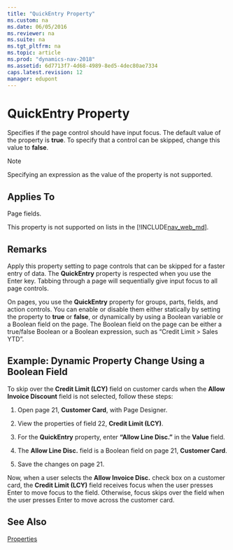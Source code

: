 ```yaml
---
title: "QuickEntry Property"
ms.custom: na
ms.date: 06/05/2016
ms.reviewer: na
ms.suite: na
ms.tgt_pltfrm: na
ms.topic: article
ms.prod: "dynamics-nav-2018"
ms.assetid: 6d7713f7-4d68-4989-8ed5-4dec80ae7334
caps.latest.revision: 12
manager: edupont
---
```

# QuickEntry Property
Specifies if the page control should have input focus. The default value of the property is **true**. To specify that a control can be skipped, change this value to **false**.  
  
> [!NOTE]  
>  Specifying an expression as the value of the property is not supported.  
  
## Applies To  
Page fields.

This property is not supported on lists in the [!INCLUDE[nav_web_md](includes/nav_web_md.md)].    
  
## Remarks  
 Apply this property setting to page controls that can be skipped for a faster entry of data. The **QuickEntry** property is respected when you use the Enter key. Tabbing through a page will sequentially give input focus to all page controls.  
  
 On pages, you use the **QuickEntry** property for groups, parts, fields, and action controls. You can enable or disable them either statically by setting the property to **true** or **false**, or dynamically by using a Boolean variable or a Boolean field on the page. The Boolean field on the page can be either a true/false Boolean or a Boolean expression, such as “Credit Limit > Sales YTD”.  
  
## Example: Dynamic Property Change Using a Boolean Field  
 To skip over the **Credit Limit \(LCY\)** field on customer cards when the **Allow Invoice Discount** field is not selected, follow these steps:  
  
1.  Open page 21, **Customer Card**, with Page Designer.  
  
2.  View the properties of field 22, **Credit Limit \(LCY\)**.  
  
3.  For the **QuickEntry** property, enter **“Allow Line Disc.”** in the **Value** field.  
  
4.  The **Allow Line Disc.** field is a Boolean field on page 21, **Customer Card**.  
  
5.  Save the changes on page 21.  
  
 Now, when a user selects the **Allow Invoice Disc.** check box on a customer card, the **Credit Limit \(LCY\)** field receives focus when the user presses Enter to move focus to the field. Otherwise, focus skips over the field when the user presses Enter to move across the customer card.  
  
## See Also  
 [Properties](Properties.md)